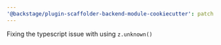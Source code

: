 ```yaml
---
'@backstage/plugin-scaffolder-backend-module-cookiecutter': patch
---
```


Fixing the typescript issue with using `z.unknown()`

